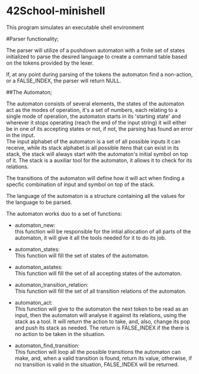 # 42School-minishell
This program simulates an executable shell environment

#Parser functionality;  

The parser will utilize of a pushdown automaton with a finite set of states initialized to parse the desired language to create a command table based on the tokens provided by the lexer.  

If, at any point during parsing of the tokens the automaton find a non-action, or a FALSE_INDEX, the parser will return NULL.  

##The Automaton;  

The automaton consists of several elements, the states of the automaton act as the modes of operation, it's a set of numbers, each relating to a single mode of operation, the automaton starts in its 'starting state' and wherever it stops operating (reach the end of the input string) it will either be in one of its accepting states or not, if not, the parsing has found an error in the input.  
The input alphabet of the automaton is a set of all possible inputs it can receive, while its stack alphabet is all possible itens that can exist in its stack, the stack will always start with the automaton's initial symbol on top of it. The stack is a auxiliar tool for the automaton, it allows it to check for its relations.  

The transitions of the automaton will define how it will act when finding a specfic combination of input and symbol on top of the stack.  

The language of the automaton is a structure containing all the values for the language to be parsed.  

The automaton works duo to a set of functions:  

- automaton_new:  
    this function will be responsible for the intial allocation of all parts of the automaton, it will give it all the tools needed for it to do its job.  

- automaton_states:  
    This function will fill the set of states of the automaton.  

- automaton_astates:  
    This function will fill the set of all accepting states of the automaton.  

- automaton_transition_relation:  
    This function will fill the set of all transition relations of the automaton.  

- automaton_act:  
    This function will give to the automaton the next token to be read as an input, then the automaton will analyse it against its relations, using the stack as a tool. It will return the action to take, and, also, change its pop and push its stack as needed. The return is FALSE_INDEX if the there is no action to be taken in the situation.  

- automaton_find_transition:  
    This function will loop all the possible transitions the automaton can make, and, when a valid transition is found, return its value, otherwise, if no transition is valid in the situation, FALSE_INDEX will be returned.  
